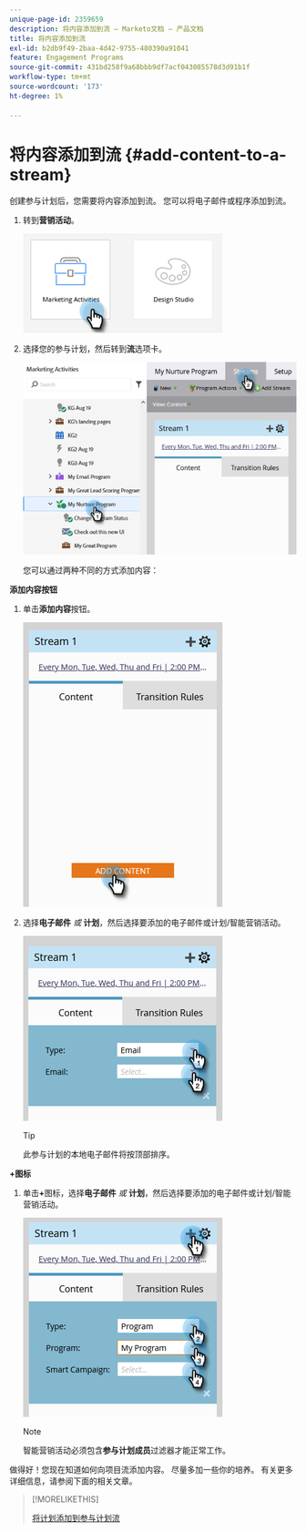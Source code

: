 ```yaml
---
unique-page-id: 2359659
description: 将内容添加到流 — Marketo文档 — 产品文档
title: 将内容添加到流
exl-id: b2db9f49-2baa-4d42-9755-480390a91041
feature: Engagement Programs
source-git-commit: 431bd258f9a68bbb9df7acf043085578d3d91b1f
workflow-type: tm+mt
source-wordcount: '173'
ht-degree: 1%

---
```


# 将内容添加到流 {#add-content-to-a-stream}

创建参与计划后，您需要将内容添加到流。 您可以将电子邮件或程序添加到流。

1. 转到&#x200B;**营销活动**。

   ![](assets/add-content-to-a-stream-1.png)

1. 选择您的参与计划，然后转到&#x200B;**流**&#x200B;选项卡。

   ![](assets/add-content-to-a-stream-2.png)

   您可以通过两种不同的方式添加内容：

**添加内容按钮**

1. 单击&#x200B;**添加内容**&#x200B;按钮。

   ![](assets/add-content-to-a-stream-3.png)

1. 选择&#x200B;**电子邮件** _或_ **计划**，然后选择要添加的电子邮件或计划/智能营销活动。

   ![](assets/add-content-to-a-stream-4.png)

   >[!TIP]
   >
   >此参与计划的本地电子邮件将按顶部排序。

**+图标**

1. 单击&#x200B;**+**&#x200B;图标，选择&#x200B;**电子邮件** _或_ **计划**，然后选择要添加的电子邮件或计划/智能营销活动。

   ![](assets/add-content-to-a-stream-5.png)

   >[!NOTE]
   >
   >智能营销活动必须包含&#x200B;**参与计划成员**&#x200B;过滤器才能正常工作。

做得好！您现在知道如何向项目流添加内容。 尽量多加一些你的培养。 有关更多详细信息，请参阅下面的相关文章。

>[!MORELIKETHIS]
>
>[将计划添加到参与计划流](/help/marketo/product-docs/email-marketing/drip-nurturing/creating-an-engagement-program/adding-a-program-to-an-engagement-program-stream.md)
